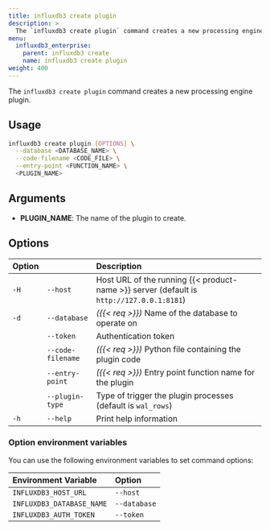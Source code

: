 ```yaml
---
title: influxdb3 create plugin
description: >
  The `influxdb3 create plugin` command creates a new processing engine plugin.
menu:
  influxdb3_enterprise:
    parent: influxdb3 create
    name: influxdb3 create plugin
weight: 400
---
```


The `influxdb3 create plugin` command creates a new processing engine plugin.

## Usage

<!--pytest.mark.skip-->

```bash
influxdb3 create plugin [OPTIONS] \
  --database <DATABASE_NAME> \
  --code-filename <CODE_FILE> \
  --entry-point <FUNCTION_NAME> \
  <PLUGIN_NAME>
```

## Arguments

- **PLUGIN_NAME**: The name of the plugin to create.

## Options

| Option |                   | Description                                                                              |
| :----- | :---------------- | :--------------------------------------------------------------------------------------- |
| `-H`   | `--host`          | Host URL of the running {{< product-name >}} server (default is `http://127.0.0.1:8181`) |
| `-d`   | `--database`      | _({{< req >}})_ Name of the database to operate on                                       |
|        | `--token`         | Authentication token                                                                     |
|        | `--code-filename` | _({{< req >}})_ Python file containing the plugin code                                   |
|        | `--entry-point`   | _({{< req >}})_ Entry point function name for the plugin                                 |
|        | `--plugin-type`   | Type of trigger the plugin processes (default is `wal_rows`)                             |
| `-h`   | `--help`          | Print help information                                                                   |

### Option environment variables

You can use the following environment variables to set command options:

| Environment Variable      | Option       |
| :------------------------ | :----------- |
| `INFLUXDB3_HOST_URL`      | `--host`     |
| `INFLUXDB3_DATABASE_NAME` | `--database` |
| `INFLUXDB3_AUTH_TOKEN`    | `--token`    |

<!-- TODO: GET EXAMPLES -->
